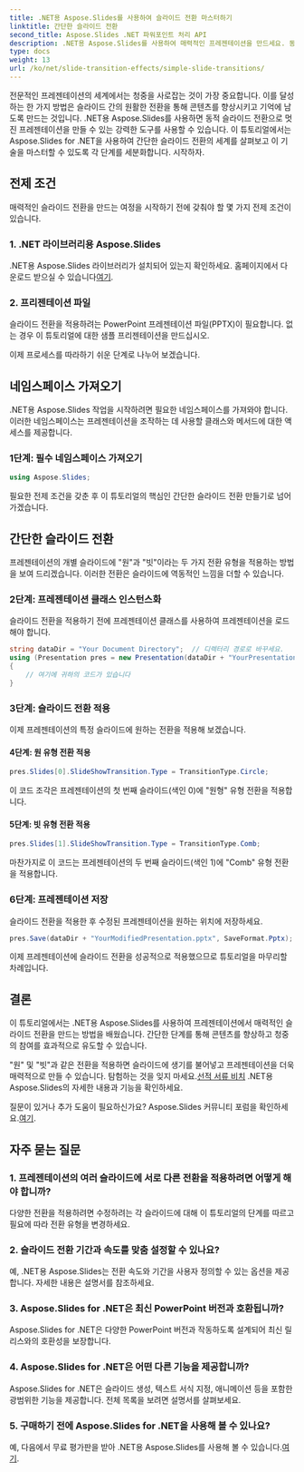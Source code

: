 ```yaml
---
title: .NET용 Aspose.Slides를 사용하여 슬라이드 전환 마스터하기
linktitle: 간단한 슬라이드 전환
second_title: Aspose.Slides .NET 파워포인트 처리 API
description: .NET용 Aspose.Slides를 사용하여 매력적인 프레젠테이션을 만드세요. 동적 슬라이드 전환을 손쉽게 적용하는 방법을 알아보세요.
type: docs
weight: 13
url: /ko/net/slide-transition-effects/simple-slide-transitions/
---
```


전문적인 프레젠테이션의 세계에서는 청중을 사로잡는 것이 가장 중요합니다. 이를 달성하는 한 가지 방법은 슬라이드 간의 원활한 전환을 통해 콘텐츠를 향상시키고 기억에 남도록 만드는 것입니다. .NET용 Aspose.Slides를 사용하면 동적 슬라이드 전환으로 멋진 프레젠테이션을 만들 수 있는 강력한 도구를 사용할 수 있습니다. 이 튜토리얼에서는 Aspose.Slides for .NET을 사용하여 간단한 슬라이드 전환의 세계를 살펴보고 이 기술을 마스터할 수 있도록 각 단계를 세분화합니다. 시작하자.

## 전제 조건

매력적인 슬라이드 전환을 만드는 여정을 시작하기 전에 갖춰야 할 몇 가지 전제 조건이 있습니다.

### 1. .NET 라이브러리용 Aspose.Slides

 .NET용 Aspose.Slides 라이브러리가 설치되어 있는지 확인하세요. 홈페이지에서 다운로드 받으실 수 있습니다[여기](https://releases.aspose.com/slides/net/).

### 2. 프리젠테이션 파일

슬라이드 전환을 적용하려는 PowerPoint 프레젠테이션 파일(PPTX)이 필요합니다. 없는 경우 이 튜토리얼에 대한 샘플 프리젠테이션을 만드십시오.

이제 프로세스를 따라하기 쉬운 단계로 나누어 보겠습니다.

## 네임스페이스 가져오기

.NET용 Aspose.Slides 작업을 시작하려면 필요한 네임스페이스를 가져와야 합니다. 이러한 네임스페이스는 프레젠테이션을 조작하는 데 사용할 클래스와 메서드에 대한 액세스를 제공합니다.

### 1단계: 필수 네임스페이스 가져오기

```csharp
using Aspose.Slides;
```

필요한 전제 조건을 갖춘 후 이 튜토리얼의 핵심인 간단한 슬라이드 전환 만들기로 넘어가겠습니다.

## 간단한 슬라이드 전환

프레젠테이션의 개별 슬라이드에 "원"과 "빗"이라는 두 가지 전환 유형을 적용하는 방법을 보여 드리겠습니다. 이러한 전환은 슬라이드에 역동적인 느낌을 더할 수 있습니다.

### 2단계: 프레젠테이션 클래스 인스턴스화

슬라이드 전환을 적용하기 전에 프레젠테이션 클래스를 사용하여 프레젠테이션을 로드해야 합니다.

```csharp
string dataDir = "Your Document Directory";  // 디렉터리 경로로 바꾸세요.
using (Presentation pres = new Presentation(dataDir + "YourPresentation.pptx"))
{
    // 여기에 귀하의 코드가 있습니다
}
```

### 3단계: 슬라이드 전환 적용

이제 프레젠테이션의 특정 슬라이드에 원하는 전환을 적용해 보겠습니다.

#### 4단계: 원 유형 전환 적용

```csharp
pres.Slides[0].SlideShowTransition.Type = TransitionType.Circle;
```

이 코드 조각은 프레젠테이션의 첫 번째 슬라이드(색인 0)에 "원형" 유형 전환을 적용합니다.

#### 5단계: 빗 유형 전환 적용

```csharp
pres.Slides[1].SlideShowTransition.Type = TransitionType.Comb;
```

마찬가지로 이 코드는 프레젠테이션의 두 번째 슬라이드(색인 1)에 "Comb" 유형 전환을 적용합니다.

### 6단계: 프레젠테이션 저장

슬라이드 전환을 적용한 후 수정된 프레젠테이션을 원하는 위치에 저장하세요.

```csharp
pres.Save(dataDir + "YourModifiedPresentation.pptx", SaveFormat.Pptx);
```

이제 프레젠테이션에 슬라이드 전환을 성공적으로 적용했으므로 튜토리얼을 마무리할 차례입니다.

## 결론

이 튜토리얼에서는 .NET용 Aspose.Slides를 사용하여 프레젠테이션에서 매력적인 슬라이드 전환을 만드는 방법을 배웠습니다. 간단한 단계를 통해 콘텐츠를 향상하고 청중의 참여를 효과적으로 유도할 수 있습니다.

 "원" 및 "빗"과 같은 전환을 적용하면 슬라이드에 생기를 불어넣고 프레젠테이션을 더욱 매력적으로 만들 수 있습니다. 탐험하는 것을 잊지 마세요.[선적 서류 비치](https://reference.aspose.com/slides/net/) .NET용 Aspose.Slides의 자세한 내용과 기능을 확인하세요.

 질문이 있거나 추가 도움이 필요하신가요? Aspose.Slides 커뮤니티 포럼을 확인하세요.[여기](https://forum.aspose.com/).

## 자주 묻는 질문

### 1. 프레젠테이션의 여러 슬라이드에 서로 다른 전환을 적용하려면 어떻게 해야 합니까?
다양한 전환을 적용하려면 수정하려는 각 슬라이드에 대해 이 튜토리얼의 단계를 따르고 필요에 따라 전환 유형을 변경하세요.

### 2. 슬라이드 전환 기간과 속도를 맞춤 설정할 수 있나요?
예, .NET용 Aspose.Slides는 전환 속도와 기간을 사용자 정의할 수 있는 옵션을 제공합니다. 자세한 내용은 설명서를 참조하세요.

### 3. Aspose.Slides for .NET은 최신 PowerPoint 버전과 호환됩니까?
Aspose.Slides for .NET은 다양한 PowerPoint 버전과 작동하도록 설계되어 최신 릴리스와의 호환성을 보장합니다.

### 4. Aspose.Slides for .NET은 어떤 다른 기능을 제공합니까?
Aspose.Slides for .NET은 슬라이드 생성, 텍스트 서식 지정, 애니메이션 등을 포함한 광범위한 기능을 제공합니다. 전체 목록을 보려면 설명서를 살펴보세요.

### 5. 구매하기 전에 Aspose.Slides for .NET을 사용해 볼 수 있나요?
 예, 다음에서 무료 평가판을 받아 .NET용 Aspose.Slides를 사용해 볼 수 있습니다.[여기](https://releases.aspose.com/).
